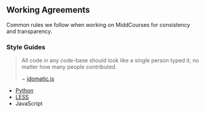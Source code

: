 ## Working Agreements

Common rules we follow when working on MiddCourses for consistency and transparency.

### Style Guides

> All code in any code-base should look like a single person typed it, no matter
> how many people contributed.
>
> ~ [idomatic.js](https://github.com/rwaldron/idiomatic.js/)

* [Python](https://github.com/middcourses/docs/blob/master/working-agreements/python-style-guide.md)
* [LESS](https://github.com/middcourses/docs/blob/master/working-agreements/less-style-guide.md)
* JavaScript
